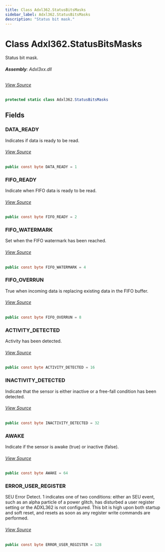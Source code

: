 ```yaml
---
title: Class Adxl362.StatusBitsMasks
sidebar_label: Adxl362.StatusBitsMasks
description: "Status bit mask."
---
```

# Class Adxl362.StatusBitsMasks
Status bit mask.

###### **Assembly**: Adxl3xx.dll
###### [View Source](https://github.com/WildernessLabs/Meadow.Foundation.git/blob/develop/Source/Meadow.Foundation.Peripherals/Sensors.Motion.Adxl3xx/Driver/Drivers/Adxl362_Extras/Adxl362.StatusBitMasks.cs#L8)
```csharp title="Declaration"
protected static class Adxl362.StatusBitsMasks
```
## Fields
### DATA_READY
Indicates if data is ready to be read.
###### [View Source](https://github.com/WildernessLabs/Meadow.Foundation.git/blob/develop/Source/Meadow.Foundation.Peripherals/Sensors.Motion.Adxl3xx/Driver/Drivers/Adxl362_Extras/Adxl362.StatusBitMasks.cs#L13)
```csharp title="Declaration"
public const byte DATA_READY = 1
```
### FIFO_READY
Indicate when FIFO data is ready to be read.
###### [View Source](https://github.com/WildernessLabs/Meadow.Foundation.git/blob/develop/Source/Meadow.Foundation.Peripherals/Sensors.Motion.Adxl3xx/Driver/Drivers/Adxl362_Extras/Adxl362.StatusBitMasks.cs#L18)
```csharp title="Declaration"
public const byte FIFO_READY = 2
```
### FIFO_WATERMARK
Set when the FIFO watermark has been reached.
###### [View Source](https://github.com/WildernessLabs/Meadow.Foundation.git/blob/develop/Source/Meadow.Foundation.Peripherals/Sensors.Motion.Adxl3xx/Driver/Drivers/Adxl362_Extras/Adxl362.StatusBitMasks.cs#L23)
```csharp title="Declaration"
public const byte FIFO_WATERMARK = 4
```
### FIFO_OVERRUN
True when incoming data is replacing existing data in the FIFO buffer.
###### [View Source](https://github.com/WildernessLabs/Meadow.Foundation.git/blob/develop/Source/Meadow.Foundation.Peripherals/Sensors.Motion.Adxl3xx/Driver/Drivers/Adxl362_Extras/Adxl362.StatusBitMasks.cs#L28)
```csharp title="Declaration"
public const byte FIFO_OVERRUN = 8
```
### ACTIVITY_DETECTED
Activity has been detected.
###### [View Source](https://github.com/WildernessLabs/Meadow.Foundation.git/blob/develop/Source/Meadow.Foundation.Peripherals/Sensors.Motion.Adxl3xx/Driver/Drivers/Adxl362_Extras/Adxl362.StatusBitMasks.cs#L33)
```csharp title="Declaration"
public const byte ACTIVITY_DETECTED = 16
```
### INACTIVITY_DETECTED
Indicate that the sensor is either inactive or a free-fall condition
has been detected.
###### [View Source](https://github.com/WildernessLabs/Meadow.Foundation.git/blob/develop/Source/Meadow.Foundation.Peripherals/Sensors.Motion.Adxl3xx/Driver/Drivers/Adxl362_Extras/Adxl362.StatusBitMasks.cs#L39)
```csharp title="Declaration"
public const byte INACTIVITY_DETECTED = 32
```
### AWAKE
Indicate if the sensor is awake (true) or inactive (false).
###### [View Source](https://github.com/WildernessLabs/Meadow.Foundation.git/blob/develop/Source/Meadow.Foundation.Peripherals/Sensors.Motion.Adxl3xx/Driver/Drivers/Adxl362_Extras/Adxl362.StatusBitMasks.cs#L44)
```csharp title="Declaration"
public const byte AWAKE = 64
```
### ERROR_USER_REGISTER
SEU Error Detect. 1 indicates one of two conditions: either an
SEU event, such as an alpha particle of a power glitch, has disturbed
a user register setting or the ADXL362 is not configured. This bit
is high upon both startup and soft reset, and resets as soon as any
register write commands are performed.
###### [View Source](https://github.com/WildernessLabs/Meadow.Foundation.git/blob/develop/Source/Meadow.Foundation.Peripherals/Sensors.Motion.Adxl3xx/Driver/Drivers/Adxl362_Extras/Adxl362.StatusBitMasks.cs#L53)
```csharp title="Declaration"
public const byte ERROR_USER_REGISTER = 128
```
